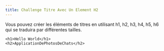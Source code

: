 ```yaml
---
title: Challenge Titre Avec Un Element H2
---
```

Vous pouvez créer les éléments de titres en utilisant h1, h2, h3, h4, h5, h6 qui se traduira par différentes tailles.

    <h1>Hello World</h1>
    <h2>ApplicationDePhotosDeChats</h2>